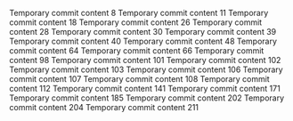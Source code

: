 Temporary commit content 8
Temporary commit content 11
Temporary commit content 18
Temporary commit content 26
Temporary commit content 28
Temporary commit content 30
Temporary commit content 39
Temporary commit content 40
Temporary commit content 48
Temporary commit content 64
Temporary commit content 66
Temporary commit content 98
Temporary commit content 101
Temporary commit content 102
Temporary commit content 103
Temporary commit content 106
Temporary commit content 107
Temporary commit content 108
Temporary commit content 112
Temporary commit content 141
Temporary commit content 171
Temporary commit content 185
Temporary commit content 202
Temporary commit content 204
Temporary commit content 211
